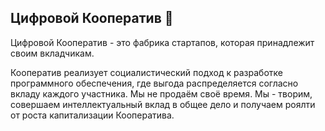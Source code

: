 ## Цифровой Кооператив 👋

Цифровой Кооператив - это фабрика стартапов, которая принадлежит своим вкладчикам. 

Кооператив реализует социалистический подход к разработке программного обеспечения, где выгода распределяется согласно вкладу каждого участника. Мы не продаём своё время. Мы - творим, совершаем интеллектуальный вклад в общее дело и получаем роялти от роста капитализации Кооператива. 
